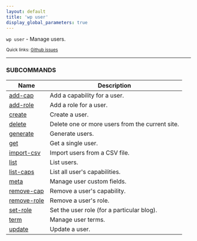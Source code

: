 ```yaml
---
layout: default
title: 'wp user'
display_global_parameters: true
---
```


`wp user` - Manage users.

<small>Quick links: <a href="https://github.com/wp-cli/wp-cli/issues?q=is%3Aopen+label%3Acommand%3Auser+sort%3Aupdated-desc">Github issues</a></small>

<hr />





### SUBCOMMANDS

<table>
	<thead>
	<tr>
		<th>Name</th>
		<th>Description</th>
	</tr>
	</thead>
	<tbody>
		<tr>
			<td><a href="/commands/user/add-cap/">add-cap</a></td>
			<td>Add a capability for a user.</td>
		</tr>
		<tr>
			<td><a href="/commands/user/add-role/">add-role</a></td>
			<td>Add a role for a user.</td>
		</tr>
		<tr>
			<td><a href="/commands/user/create/">create</a></td>
			<td>Create a user.</td>
		</tr>
		<tr>
			<td><a href="/commands/user/delete/">delete</a></td>
			<td>Delete one or more users from the current site.</td>
		</tr>
		<tr>
			<td><a href="/commands/user/generate/">generate</a></td>
			<td>Generate users.</td>
		</tr>
		<tr>
			<td><a href="/commands/user/get/">get</a></td>
			<td>Get a single user.</td>
		</tr>
		<tr>
			<td><a href="/commands/user/import-csv/">import-csv</a></td>
			<td>Import users from a CSV file.</td>
		</tr>
		<tr>
			<td><a href="/commands/user/list/">list</a></td>
			<td>List users.</td>
		</tr>
		<tr>
			<td><a href="/commands/user/list-caps/">list-caps</a></td>
			<td>List all user's capabilities.</td>
		</tr>
		<tr>
			<td><a href="/commands/user/meta/">meta</a></td>
			<td>Manage user custom fields.</td>
		</tr>
		<tr>
			<td><a href="/commands/user/remove-cap/">remove-cap</a></td>
			<td>Remove a user's capability.</td>
		</tr>
		<tr>
			<td><a href="/commands/user/remove-role/">remove-role</a></td>
			<td>Remove a user's role.</td>
		</tr>
		<tr>
			<td><a href="/commands/user/set-role/">set-role</a></td>
			<td>Set the user role (for a particular blog).</td>
		</tr>
		<tr>
			<td><a href="/commands/user/term/">term</a></td>
			<td>Manage user terms.</td>
		</tr>
		<tr>
			<td><a href="/commands/user/update/">update</a></td>
			<td>Update a user.</td>
		</tr>
	</tbody>
</table>
